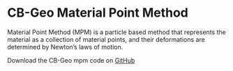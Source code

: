 # CB-Geo Material Point Method

Material Point Method (MPM) is a particle based method that represents the material as a collection of material points, and their deformations are determined by Newton’s laws of motion.

Download the CB-Geo mpm code on [GitHub](https://github.com/cb-geo/mpm)

